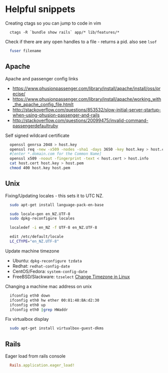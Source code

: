 # Helpful snippets

Creating ctags so you can jump to code in vim
```
  ctags -R `bundle show rails` app/* lib/features/*
```

Check if there are any open handles to a file - returns a pid. also see `lsof`
```bash
  fuser filename
```

## Apache

Apache and passenger config links
* https://www.phusionpassenger.com/library/install/apache/install/oss/precise/
* https://www.phusionpassenger.com/library/install/apache/working_with_the_apache_config_file.htmlt
* http://stackoverflow.com/questions/853532/slow-initial-server-startup-when-using-phusion-passenger-and-rails
* http://stackoverflow.com/questions/20099475/invalid-command-passengerdefaultruby

Self signed wildcard certificate

```bash
  openssl genrsa 2048 > host.key
  openssl req -new -x509 -nodes -sha1 -days 3650 -key host.key > host.cert
  #[enter *.domain.com for the Common Name]
  openssl x509 -noout -fingerprint -text < host.cert > host.info
  cat host.cert host.key > host.pem
  chmod 400 host.key host.pem
```


## Unix

Fixing/Updating locales - this sets it to UTC NZ.
```bash
  sudo apt-get install language-pack-en-base

  sudo locale-gen en_NZ.UTF-8
  sudo dpkg-reconfigure locales

  localedef -i en_NZ -f UTF-8 en_NZ.UTF-8

  edit /etc/default/locale
  LC_CTYPE="en_NZ.UTF-8"
```

Update machine timezone
* Ubuntu: `dpkg-reconfigure tzdata`
* Redhat: `redhat-config-date`
* CentOS/Fedora: `system-config-date`
* FreeBSD/Slackware: `tzselect`
[Change Timezone in Linux](http://www.wikihow.com/Change-the-Timezone-in-Linux)

Changing a machine mac address on unix
```bash
  ifconfig eth0 down
  ifconfig eth0 hw ether 00:81:48:BA:d2:30
  ifconfig eth0 up
  ifconfig eth0 |grep HWaddr
```

Fix virtualbox display
```bash
  sudo apt-get install virtualbox-guest-dkms
```

## Rails

Eager load from rails console
```ruby
  Rails.application.eager_load!
```
